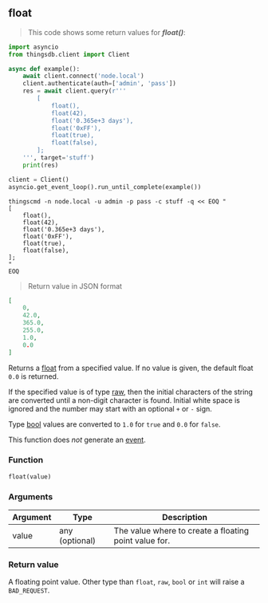 ## float

> This code shows some return values for ***float()***:

```python
import asyncio
from thingsdb.client import Client

async def example():
    await client.connect('node.local')
    client.authenticate(auth=['admin', 'pass'])
    res = await client.query(r'''
        [
            float(),
            float(42),
            float('0.365e+3 days'),
            float('0xFF'),
            float(true),
            float(false),
        ];
    ''', target='stuff')
    print(res)

client = Client()
asyncio.get_event_loop().run_until_complete(example())
```

```shell
thingscmd -n node.local -u admin -p pass -c stuff -q << EOQ "
[
    float(),
    float(42),
    float('0.365e+3 days'),
    float('0xFF'),
    float(true),
    float(false),
];
"
EOQ
```

> Return value in JSON format

```json
[
    0,
    42.0,
    365.0,
    255.0,
    1.0,
    0.0
]
```

Returns a [float](#floating-point) from a specified value.
If no value is given, the default float `0.0` is returned.

If the specified value is of type [raw](#string-raw), then the initial characters
of the string are converted until a non-digit character is found.
Initial white space is ignored and the number may start with an optional `+` or `-` sign.

Type [bool](#boolean) values are converted to `1.0` for `true` and `0.0` for `false`.

This function does *not* generate an [event](#events).

### Function
`float(value)`

### Arguments
Argument | Type | Description
-------- | ---- | -----------
value | any (optional) | The value where to create a floating point value for.

### Return value
A floating point value. Other type than `float`, `raw`, `bool` or `int`
will raise a `BAD_REQUEST`.
